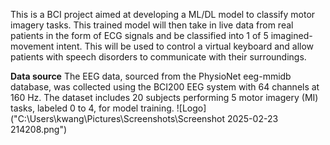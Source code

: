 This is a BCI project aimed at developing a ML/DL model to classify motor imagery tasks. 
This trained model will then take in live data from real patients in the form of ECG signals
and be classified into 1 of 5 imagined-movement intent. This will be used to control a virtual
keyboard and allow patients with speech disorders to communicate with their surroundings.

**Data source**
The EEG data, sourced from the PhysioNet eeg-mmidb database, was collected using the BCI200 EEG system with 64 channels at 160 Hz. The dataset includes 20 subjects performing 5 motor imagery (MI) tasks, labeled 0 to 4, for model training.
![Logo]("C:\Users\kwang\Pictures\Screenshots\Screenshot 2025-02-23 214208.png")

